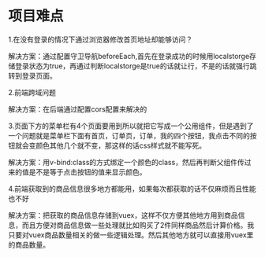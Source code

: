 # 项目难点

1.在没有登录的情况下通过浏览器修改首页地址却能够访问？

解决方案：通过配置守卫导航beforeEach,首先在登录成功的时候用localstorge存储登录状态为true，再通过判断localstorge是true的话就让行，不是的话就强行跳转到登录页面。

2.前端跨域问题

解决方案：在后端通过配置cors配置来解决的

3.页面下方的菜单栏有4个页面要用到所以就把它写成一个公用组件，但是遇到了一个问题就是菜单栏下面有首页，订单页，订单，我的四个按钮，我点击不同的按钮就会变颜色其他几个就不变，那这样的话css样式就不能写死。

解决方案：用v-bind:class的方式绑定一个颜色的class，然后再判断父组件传过来的值是不是等于点击按钮的值来显示颜色。

4.前端获取到的商品信息很多地方都能用，如果每次都获取的话不仅麻烦而且性能也不好

解决方案：把获取的商品信息存储到vuex，这样不仅方便其他地方用到商品信息，而且方便对商品信息做一些处理就比如购买了2件同样商品然后计算价格。我只要对vuex商品数量相关的做一些逻辑处理。然后其他地方就可以直接用vuex里的商品数量。